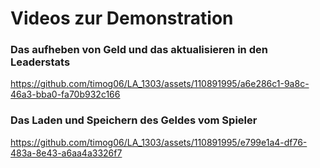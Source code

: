 # Videos zur Demonstration

### Das aufheben von Geld und das aktualisieren in den Leaderstats



https://github.com/timog06/LA_1303/assets/110891995/a6e286c1-9a8c-46a3-bba0-fa70b932c166



### Das Laden und Speichern des Geldes vom Spieler



https://github.com/timog06/LA_1303/assets/110891995/e799e1a4-df76-483a-8e43-a6aa4a3326f7

